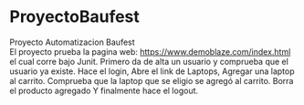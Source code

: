 # ProyectoBaufest
Proyecto Automatizacion Baufest <br />
El  proyecto prueba la pagina web:
https://www.demoblaze.com/index.html el cual corre bajo Junit.
Primero da de alta un usuario y comprueba que el usuario ya existe.
Hace el login,
Abre el link de Laptops,
Agregar una laptop al carrito.
Comprueba que  la laptop  que se eligio se agregó al carrito.
Borra el producto agregado
Y  finalmente  hace el logout.

